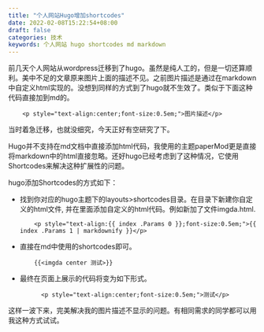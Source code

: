 ```yaml
---
title: "个人网站Hugo增加shortcodes"
date: 2022-02-08T15:22:54+08:00
draft: false
categories: 技术
keywords: 个人网站 hugo shortcodes md markdown
---
```

前几天个人网站从wordpress迁移到了hugo。虽然是纯人工的，但是一切还算顺利。美中不足的文章原来图片上面的描述不见。之前图片描述是通过在markdown中自定义html实现的。没想到同样的方式到了hugo就不生效了。类似于下面这种代码直接加到md的。

```
    <p style="text-align:center;font-size:0.5em;">图片描述</p>
```

当时着急迁移，也就没细究，今天正好有空研究了下。

Hugo并不支持在md文档中直接添加html代码，我使用的主题paperMod更是直接将markdown中的html直接忽略。还好hugo已经考虑到了这种情况，它使用Shortcodes来解决这种扩展性的问题。

hugo添加Shortcodes的方式如下：

+ 找到你对应的hugo主题下的layouts>shortcodes目录。在目录下新建你自定义的html文件, 并在里面添加自定义的html代码。例如新加了文件imgda.html.

    ```
        <p style="text-align:{{ index .Params 0 }};font-size:0.5em;">{{ index .Params 1 | markdownify }}</p>
    ```

+ 直接在md中使用的shortcodes即可。
    
    ```
        {{<imgda center 测试>}}
    ```

+ 最终在页面上展示的代码将变为如下形式。
  
  ```
        <p style="text-align:center;font-size:0.5em;">测试</p>
  ```
这样一波下来，完美解决我的图片描述不显示的问题。有相同需求的同学都可以用我这种方式试试。